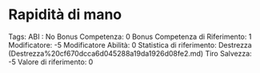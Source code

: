 # Rapidità di mano

Tags: ABI
: No
Bonus Competenza: 0
Bonus Competenza di Riferimento: 1
Modificatore: -5
Modificatore  Abilità: 0
Statistica di riferimento: Destrezza (Destrezza%20cf670dcca6d045288a19da1926d08fe2.md)
Tiro Salvezza: -5
Valore di riferimento: 0